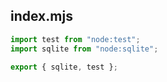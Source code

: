 ## index.mjs

```mjs
import test from "node:test";
import sqlite from "node:sqlite";

export { sqlite, test };
```
